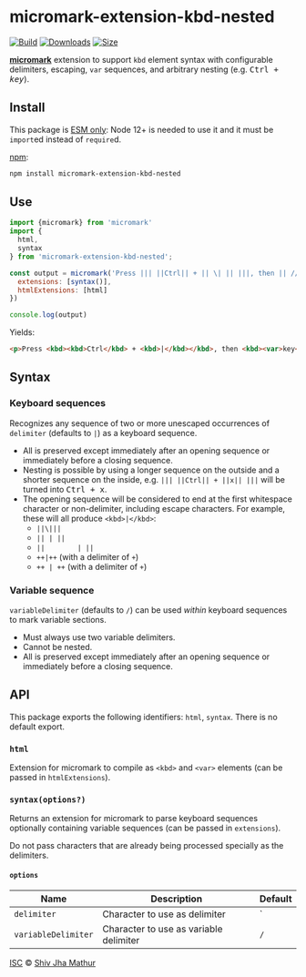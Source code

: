 # micromark-extension-kbd-nested

[![Build][test-badge]][build]
[![Downloads][downloads-badge]][downloads]
[![Size][size-badge]][size]

**[micromark][]** extension to support `kbd` element syntax with
configurable delimiters, escaping, `var` sequences, and arbitrary
nesting (e.g. <kbd><kbd>Ctrl</kbd> + <kbd><var>key</var></kbd></kbd>).

## Install

This package is [ESM only](https://gist.github.com/sindresorhus/a39789f98801d908bbc7ff3ecc99d99c):
Node 12+ is needed to use it and it must be `import`ed instead of `require`d.

[npm][]:

```sh
npm install micromark-extension-kbd-nested
```

## Use

```js
import {micromark} from 'micromark'
import {
  html,
  syntax
} from 'micromark-extension-kbd-nested';

const output = micromark('Press ||| ||Ctrl|| + || \| || |||, then || //key// ||.', {
  extensions: [syntax()],
  htmlExtensions: [html]
})

console.log(output)
```

Yields:

```html
<p>Press <kbd><kbd>Ctrl</kbd> + <kbd>|</kbd></kbd>, then <kbd><var>key</var></kbd>.</p>
```

## Syntax

### Keyboard sequences
Recognizes any sequence of two or more unescaped occurrences of
`delimiter` (defaults to `|`) as a keyboard sequence.
  
* All is preserved except immediately after an opening sequence or
  immediately before a closing sequence.
* Nesting is possible by using a longer sequence on the outside and a
  shorter sequence on the inside, e.g. `||| ||Ctrl|| + ||x|| |||` will
  be turned into <kbd><kbd>Ctrl</kbd> + <kbd>x</kbd></kbd>.
* The opening sequence will be considered to end at the first
  whitespace character or non-delimiter, including escape characters.
  For example, these will all produce `<kbd>|</kbd>`:
  * `||\|||`
  * `|| | ||`
  * `||        | ||`
  * `++|++` (with a delimiter of `+`)
  * `++ | ++` (with a delimiter of `+`)
  
### Variable sequence
`variableDelimiter` (defaults to `/`) can be used *within* keyboard
sequences to mark variable sections.

* Must always use two variable delimiters.
* Cannot be nested.
* All is preserved except immediately after an opening sequence or
  immediately before a closing sequence.

## API

This package exports the following identifiers: `html`, `syntax`.
There is no default export.

### `html`

Extension for micromark to compile as `<kbd>` and `<var>` elements
(can be passed in `htmlExtensions`).

### `syntax(options?)`

Returns an extension for micromark to parse keyboard sequences
optionally containing variable sequences (can be passed in
`extensions`).

Do not pass characters that are already being processed specially as
the delimiters.

#### `options`

| Name | Description | Default |
|------|-------------|---------|
| `delimiter` | Character to use as delimiter | `|` |
| `variableDelimiter` | Character to use as variable delimiter | `/` |

[ISC][license] © [Shiv Jha Mathur][author]

<!-- Definitions -->

[author]: https://github.com/shivjm

[test-badge]: https://github.com/shivjm/micromark-extension-kbd-nested/actions/workflows/test.yml/badge.svg

[build]: https://github.com/shivjm/micromark-extension-kbd-nested/actions

[downloads-badge]: https://img.shields.io/npm/dm/micromark-extension-kbd-nested.svg

[downloads]: https://www.npmjs.com/package/micromark-extension-kbd-nested

[size-badge]: https://img.shields.io/bundlephobia/minzip/micromark-extension-kbd-nested.svg

[size]: https://bundlephobia.com/result?p=micromark-extension-kbd-nested

[npm]: https://docs.npmjs.com/cli/install

[license]: license

[micromark]: https://github.com/micromark/micromark

[micromark-extension-kbd]: https://github.com/zestedesavoir/zmarkdown/tree/next/packages/micromark-extension-kbd

[from-markdown]: https://github.com/syntax-tree/mdast-util-from-markdown

[to-markdown]: https://github.com/syntax-tree/mdast-util-to-markdown

[remark]: https://github.com/remarkjs/remark
